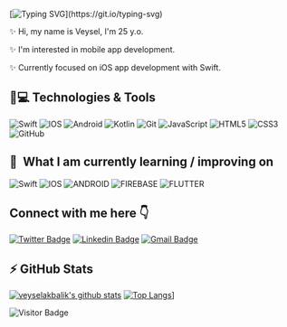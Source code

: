 [![Typing SVG](https://readme-typing-svg.herokuapp.com?lines=Hi+There!;My+name+is+Veysel+Akbalık.;Nice+to+meet+you.)](https://git.io/typing-svg)

✨ Hi, my name is Veysel, I'm 25 y.o. 

✨ I'm interested in mobile app development. 

✨ Currently focused on iOS app development with Swift.



## 🚀💻 Technologies & Tools


  ![Swift](https://img.shields.io/badge/Swift-FA7343?style=for-the-badge&logo=swift&logoColor=white)
  ![IOS](https://img.shields.io/badge/iOS-000000?style=for-the-badge&logo=ios&logoColor=white)
  ![Android](https://img.shields.io/badge/Android-05150C?style=flat-square&logo=android)
  ![Kotlin]( https://img.shields.io/badge/Kotlin-black?style=flat-square&logo=kotlin)
  ![Git](https://img.shields.io/badge/-Git-black?style=flat-square&logo=git)
  ![JavaScript](https://img.shields.io/badge/JavaScript-282C34?logo=javascript)
  ![HTML5](https://img.shields.io/badge/HTML5-282C34?logo=html5)
  ![CSS3](https://img.shields.io/badge/CSS3-282C34?logo=css3)
  ![GitHub](https://img.shields.io/badge/-GitHub-181717?style=flat-square&logo=github)
 


## 📖  What I am currently learning / improving on

![Swift](https://img.shields.io/badge/Swift-FA7343?style=for-the-badge&logo=swift&logoColor=white)
![IOS](https://img.shields.io/badge/iOS-000000?style=for-the-badge&logo=ios&logoColor=white)
![ANDROID](https://img.shields.io/badge/Android-282C34?logo=android&logoColor=3DDC84)
![FIREBASE](https://img.shields.io/badge/Firebase-282C34?logo=firebase&logoColor=FFCA28)
![FLUTTER](https://img.shields.io/badge/Flutter-282C34?logo=flutter&logoColor=02569B)


Connect with me here 👇
---

[![Twitter Badge](https://img.shields.io/badge/-vakbalik-blue?style=plastic&logo=Twitter&logoColor=white&link=https://twitter.com/vakbalik/)](https://twitter.com/vakbalik/)
[![Linkedin Badge](https://img.shields.io/badge/-veyselakbalik-blue?style=plastic&logo=Linkedin&logoColor=white&link=https://www.linkedin.com/in/veyselakbalik/)](https://www.linkedin.com/in/veyselakbalik/)
[![Gmail Badge](https://img.shields.io/badge/-veyselakbalik@ogr.iu.edu.tr-c14438?style=plastic&logo=Gmail&logoColor=white&link=mailto:veyselakbalik@ogr.iu.edu.tr)](mailto:veyselakbalik@ogr.iu.edu.tr)






## ⚡ GitHub Stats

[![veyselakbalik's github stats](https://github-readme-stats.vercel.app/api?username=veyselakbalik&theme=dark&show_icons=true)](https://github.com/veyselakbalik)
[![Top Langs](https://github-readme-stats.vercel.app/api/top-langs/?username=veyselakbalik&layout=compact&theme=dark)](https://github.com/veyselakbalik/github-readme-stats)]

![Visitor Badge](https://visitor-badge.laobi.icu/badge?page_id=veyselakbalik.veyselakbalik)
